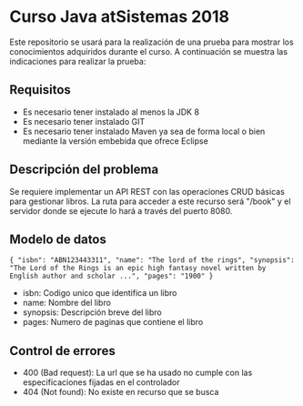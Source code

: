 # Curso Java atSistemas 2018

Este repositorio se usará para la realización de una prueba para mostrar los conocimientos adquiridos durante el curso. 
A continuación se muestra las indicaciones para realizar la prueba:

## Requisitos
- Es necesario tener instalado al menos la JDK 8
- Es necesario tener instalado GIT
- Es necesario tener instalado Maven ya sea de forma local o bien mediante la versión embebida que ofrece Eclipse

## Descripción del problema
Se requiere implementar un API REST con las operaciones CRUD básicas para gestionar libros. La ruta para acceder a este
recurso será "/book" y el servidor donde se ejecute lo hará a través del puerto 8080.

## Modelo de datos
`{
	"isbn": "ABN123443311",
	"name": "The lord of the rings",
	"synopsis": "The Lord of the Rings is an epic high fantasy novel written by English author and scholar ...",
	"pages": "1900"
}`
- isbn: Codigo unico que identifica un libro
- name: Nombre del libro
- synopsis: Descripción breve del libro
- pages: Numero de paginas que contiene el libro

## Control de errores
- 400 (Bad request): La url que se ha usado no cumple con las especificaciones fijadas en el controlador
- 404 (Not found): No existe en recurso que se busca
